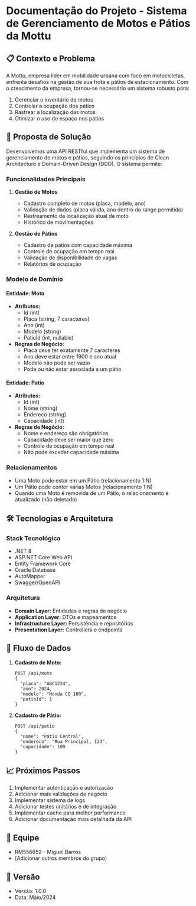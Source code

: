 # Documentação do Projeto - Sistema de Gerenciamento de Motos e Pátios da Mottu

## 📋 Contexto e Problema

A Mottu, empresa líder em mobilidade urbana com foco em motocicletas, enfrenta desafios na gestão de sua frota e pátios de estacionamento. Com o crescimento da empresa, tornou-se necessário um sistema robusto para:

1. Gerenciar o inventário de motos
2. Controlar a ocupação dos pátios
3. Rastrear a localização das motos
4. Otimizar o uso do espaço nos pátios

## 🎯 Proposta de Solução

Desenvolvemos uma API RESTful que implementa um sistema de gerenciamento de motos e pátios, seguindo os princípios de Clean Architecture e Domain-Driven Design (DDD). O sistema permite:

### Funcionalidades Principais

1. **Gestão de Motos**
   - Cadastro completo de motos (placa, modelo, ano)
   - Validação de dados (placa válida, ano dentro do range permitido)
   - Rastreamento da localização atual da moto
   - Histórico de movimentações

2. **Gestão de Pátios**
   - Cadastro de pátios com capacidade máxima
   - Controle de ocupação em tempo real
   - Validação de disponibilidade de vagas
   - Relatórios de ocupação

### Modelo de Domínio

#### Entidade: Moto
- **Atributos:**
  - Id (int)
  - Placa (string, 7 caracteres)
  - Ano (int)
  - Modelo (string)
  - PatioId (int, nullable)
- **Regras de Negócio:**
  - Placa deve ter exatamente 7 caracteres
  - Ano deve estar entre 1900 e ano atual
  - Modelo não pode ser vazio
  - Pode ou não estar associada a um pátio

#### Entidade: Patio
- **Atributos:**
  - Id (int)
  - Nome (string)
  - Endereco (string)
  - Capacidade (int)
- **Regras de Negócio:**
  - Nome e endereço são obrigatórios
  - Capacidade deve ser maior que zero
  - Controle de ocupação em tempo real
  - Não pode exceder capacidade máxima

### Relacionamentos

- Uma Moto pode estar em um Pátio (relacionamento 1:N)
- Um Pátio pode conter várias Motos (relacionamento 1:N)
- Quando uma Moto é removida de um Pátio, o relacionamento é atualizado (não deletado)

## 🛠️ Tecnologias e Arquitetura

### Stack Tecnológica
- .NET 8
- ASP.NET Core Web API
- Entity Framework Core
- Oracle Database
- AutoMapper
- Swagger/OpenAPI

### Arquitetura
- **Domain Layer:** Entidades e regras de negócio
- **Application Layer:** DTOs e mapeamentos
- **Infrastructure Layer:** Persistência e repositórios
- **Presentation Layer:** Controllers e endpoints

## 🔄 Fluxo de Dados

1. **Cadastro de Moto:**
   ```
   POST /api/moto
   {
     "placa": "ABC1234",
     "ano": 2024,
     "modelo": "Honda CG 160",
     "patioId": 1
   }
   ```

2. **Cadastro de Pátio:**
   ```
   POST /api/patio
   {
     "nome": "Pátio Central",
     "endereco": "Rua Principal, 123",
     "capacidade": 100
   }
   ```

## 📈 Próximos Passos

1. Implementar autenticação e autorização
2. Adicionar mais validações de negócio
3. Implementar sistema de logs
4. Adicionar testes unitários e de integração
5. Implementar cache para melhor performance
6. Adicionar documentação mais detalhada da API

## 👥 Equipe

- RM556652 - Miguel Barros
- [Adicionar outros membros do grupo]

## 📅 Versão

- Versão: 1.0.0
- Data: Maio/2024 